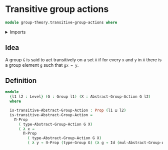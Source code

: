 # Transitive group actions

```agda
module group-theory.transitive-group-actions where
```

<details><summary>Imports</summary>

```agda
open import foundation.existential-quantification
open import foundation.identity-types
open import foundation.propositions
open import foundation.universe-levels

open import group-theory.group-actions
open import group-theory.groups
```

</details>

## Idea

A group `G` is said to act transitively on a set `X` if for every `x` and `y` in `X` there is a group element `g` such that `gx = y`.

## Definition

```agda
module _
  {l1 l2 : Level} (G : Group l1) (X : Abstract-Group-Action G l2)
  where

  is-transitive-Abstract-Group-Action : Prop (l1 ⊔ l2)
  is-transitive-Abstract-Group-Action =
    Π-Prop
      ( type-Abstract-Group-Action G X)
      ( λ x →
        Π-Prop
          ( type-Abstract-Group-Action G X)
          ( λ y → ∃-Prop (type-Group G) (λ g → Id (mul-Abstract-Group-Action G X g x) y)))
```
